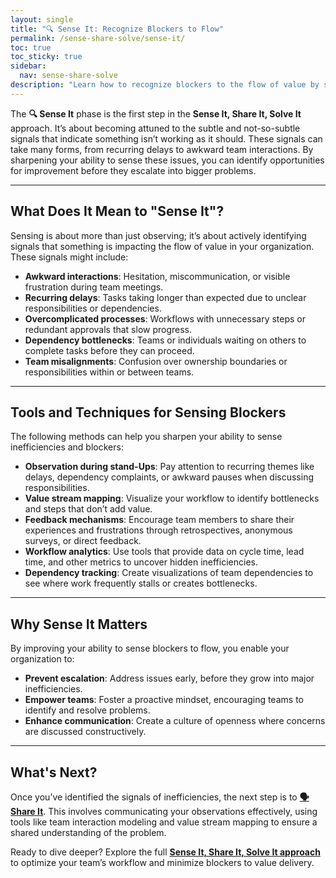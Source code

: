 ```yaml
---
layout: single
title: "🔍 Sense It: Recognize Blockers to Flow"
permalink: /sense-share-solve/sense-it/
toc: true
toc_sticky: true
sidebar:
  nav: sense-share-solve
description: "Learn how to recognize blockers to the flow of value by sensing awkward interactions, dependencies, and inefficiencies in your team's workflows."
---
```


The **🔍 Sense It** phase is the first step in the **Sense It, Share It, Solve It** approach. It’s about becoming attuned to the subtle and not-so-subtle signals that indicate something isn’t working as it should. These signals can take many forms, from recurring delays to awkward team interactions. By sharpening your ability to sense these issues, you can identify opportunities for improvement before they escalate into bigger problems.

---

## What Does It Mean to "Sense It"?

Sensing is about more than just observing; it’s about actively identifying signals that something is impacting the flow of value in your organization. These signals might include:

- **Awkward interactions**: Hesitation, miscommunication, or visible frustration during team meetings.
- **Recurring delays**: Tasks taking longer than expected due to unclear responsibilities or dependencies.
- **Overcomplicated processes**: Workflows with unnecessary steps or redundant approvals that slow progress.
- **Dependency bottlenecks**: Teams or individuals waiting on others to complete tasks before they can proceed.
- **Team misalignments**: Confusion over ownership boundaries or responsibilities within or between teams.

---

## Tools and Techniques for Sensing Blockers

The following methods can help you sharpen your ability to sense inefficiencies and blockers:

- **Observation during stand-Ups**: Pay attention to recurring themes like delays, dependency complaints, or awkward pauses when discussing responsibilities.
- **Value stream mapping**: Visualize your workflow to identify bottlenecks and steps that don’t add value.
- **Feedback mechanisms**: Encourage team members to share their experiences and frustrations through retrospectives, anonymous surveys, or direct feedback.
- **Workflow analytics**: Use tools that provide data on cycle time, lead time, and other metrics to uncover hidden inefficiencies.
- **Dependency tracking**: Create visualizations of team dependencies to see where work frequently stalls or creates bottlenecks.

---

## Why Sense It Matters

By improving your ability to sense blockers to flow, you enable your organization to:

- **Prevent escalation**: Address issues early, before they grow into major inefficiencies.
- **Empower teams**: Foster a proactive mindset, encouraging teams to identify and resolve problems.
- **Enhance communication**: Create a culture of openness where concerns are discussed constructively.

---

## What's Next?

Once you’ve identified the signals of inefficiencies, the next step is to **[🗣 Share It](/sense-share-solve/share-it/)**. This involves communicating your observations effectively, using tools like team interaction modeling and value stream mapping to ensure a shared understanding of the problem.

Ready to dive deeper? Explore the full **[Sense It, Share It, Solve It approach](/sense-share-solve/)** to optimize your team’s workflow and minimize blockers to value delivery.
